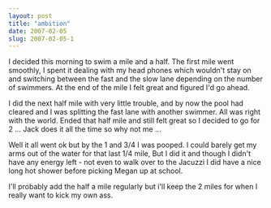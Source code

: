 ```yaml
---
layout: post
title: "ambition"
date: 2007-02-05
slug: 2007-02-05-1
---
```


I decided this morning to swim a mile and a half.  The first mile went smoothly, I spent it dealing with my head phones which wouldn&apos;t stay on and switching between the fast and the slow lane depending on the number of swimmers.  At the end of the mile I felt great and figured I&apos;d go ahead.  

I did the next half mile with very little trouble, and by now the pool had cleared and I was splitting the fast lane with another swimmer.  All was right with the world.  Ended that half mile and still felt great so I decided to go for 2 ... Jack does it all the time so why not me ...

Well it all went ok but by the 1 and 3/4 I was pooped.  I could barely get my arms out of the water for that last 1/4 mile, But I did it and though I didn&apos;t have any energy left - not even to walk over to the Jacuzzi  I did have a nice long hot shower before picking Megan up at school.

I&apos;ll probably add the half a mile regularly but i&apos;ll keep the 2 miles for when I really want to kick my own ass.

